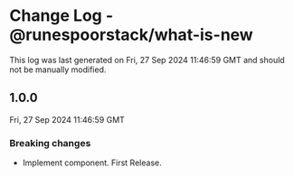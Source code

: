 # Change Log - @runespoorstack/what-is-new

This log was last generated on Fri, 27 Sep 2024 11:46:59 GMT and should not be manually modified.

## 1.0.0
Fri, 27 Sep 2024 11:46:59 GMT

### Breaking changes

- Implement component. First Release.

